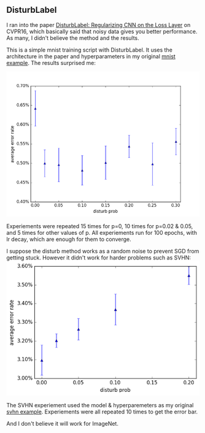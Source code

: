 
## DisturbLabel

I ran into the paper [DisturbLabel: Regularizing CNN on the Loss Layer](https://arxiv.org/abs/1605.00055) on CVPR16,
which basically said that noisy data gives you better performance.
As many, I didn't believe the method and the results.

This is a simple mnist training script with DisturbLabel. It uses the architecture in the paper and
hyperparameters in my original [mnist example](../mnist-convnet.py). The results surprised me:

![mnist](mnist.png)

Experiements were repeated 15 times for p=0, 10 times for p=0.02 & 0.05, and 5 times for other values
of p. All experiements run for 100 epochs, with lr decay, which are enough for them to converge.

I suppose the disturb method works as a random noise to prevent SGD from getting stuck.
However it didn't work for harder problems such as SVHN:
![svhn](svhn.png)

The SVHN experiement used the model & hyperparemeters as my original [svhn example](../svhn-digit-convnet.py).
Experiements were all repeated 10 times to get the error bar.

And I don't believe it will work for ImageNet.
